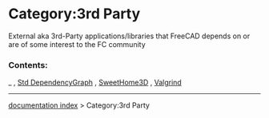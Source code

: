 # Category:3rd Party
External aka 3rd-Party applications/libraries that FreeCAD depends on or are of some interest to the FC community

### Contents:

_ , [Std DependencyGraph](Std_DependencyGraph.md) , [SweetHome3D](SweetHome3D.md) , [Valgrind](Valgrind.md)

---
[documentation index](../README.md) > Category:3rd Party
